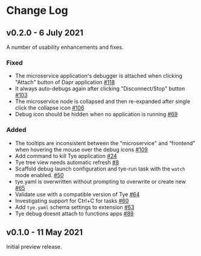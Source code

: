 # Change Log

## v0.2.0 - 6 July 2021

A number of usability enhancements and fixes.

### Fixed

 * The microservice application's debugger is attached when clicking "Attach" button of Dapr application [#118](https://github.com/microsoft/vscode-tye/issues/118)
 * It always auto-debugs again after clicking "Disconnect/Stop" button [#103](https://github.com/microsoft/vscode-tye/issues/103)
 * The microservice node is collapsed and then re-expanded after single click the collapse icon [#106](https://github.com/microsoft/vscode-tye/issues/106)
 * Debug icon should be hidden when no application is running [#69](https://github.com/microsoft/vscode-tye/issues/69)

### Added
 
 * The tooltips are inconsistent between the “microservice" and “frontend" when hovering the mouse over the debug icons [#109](https://github.com/microsoft/vscode-tye/issues/109)
 * Add command to kill Tye application [#24](https://github.com/microsoft/vscode-tye/issues/24)
 * Tye tree view needs automatic refresh [#8](https://github.com/microsoft/vscode-tye/issues/8)
 * Scaffold debug launch configuration and tye-run task with the `watch` mode enabled. [#50](https://github.com/microsoft/vscode-tye/issues/50)
 * tye.yaml is overwritten without prompting to overwrite or create new [#65](https://github.com/microsoft/vscode-tye/issues/65)
 * Validate use with a compatible version of Tye [#64](https://github.com/microsoft/vscode-tye/issues/64)
 * Investigating support for Ctrl+C for tasks [#60](https://github.com/microsoft/vscode-tye/issues/60)
 * Add `tye.yaml` schema settings to extension [#63](https://github.com/microsoft/vscode-tye/issues/63)
 * Tye debug doesnt attach to functions apps [#89](https://github.com/microsoft/vscode-tye/issues/89)

## v0.1.0 - 11 May 2021

Initial preview release.
